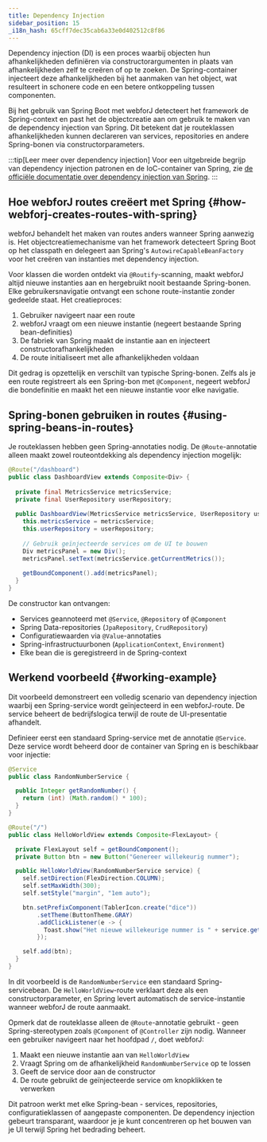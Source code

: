 ```yaml
---
title: Dependency Injection
sidebar_position: 15
_i18n_hash: 65cff7dec35cab6a33e0d402512c8f86
---
```

Dependency injection (DI) is een proces waarbij objecten hun afhankelijkheden definiëren via constructorargumenten in plaats van afhankelijkheden zelf te creëren of op te zoeken. De Spring-container injecteert deze afhankelijkheden bij het aanmaken van het object, wat resulteert in schonere code en een betere ontkoppeling tussen componenten.

Bij het gebruik van Spring Boot met webforJ detecteert het framework de Spring-context en past het de objectcreatie aan om gebruik te maken van de dependency injection van Spring. Dit betekent dat je routeklassen afhankelijkheden kunnen declareren van services, repositories en andere Spring-bonen via constructorparameters.

:::tip[Leer meer over dependency injection]
Voor een uitgebreide begrijp van dependency injection patronen en de IoC-container van Spring, zie [de officiële documentatie over dependency injection van Spring](https://docs.spring.io/spring-framework/reference/core/beans/dependencies/factory-collaborators.html).
:::

## Hoe webforJ routes creëert met Spring {#how-webforj-creates-routes-with-spring}

webforJ behandelt het maken van routes anders wanneer Spring aanwezig is. Het objectcreatiemechanisme van het framework detecteert Spring Boot op het classpath en delegeert aan Spring's `AutowireCapableBeanFactory` voor het creëren van instanties met dependency injection.

Voor klassen die worden ontdekt via `@Routify`-scanning, maakt webforJ altijd nieuwe instanties aan en hergebruikt nooit bestaande Spring-bonen. Elke gebruikersnavigatie ontvangt een schone route-instantie zonder gedeelde staat. Het creatieproces:

1. Gebruiker navigeert naar een route
2. webforJ vraagt om een nieuwe instantie (negeert bestaande Spring bean-definities)
3. De fabriek van Spring maakt de instantie aan en injecteert constructorafhankelijkheden
4. De route initialiseert met alle afhankelijkheden voldaan

Dit gedrag is opzettelijk en verschilt van typische Spring-bonen. Zelfs als je een route registreert als een Spring-bon met `@Component`, negeert webforJ die bondefinitie en maakt het een nieuwe instantie voor elke navigatie.

## Spring-bonen gebruiken in routes {#using-spring-beans-in-routes}

Je routeklassen hebben geen Spring-annotaties nodig. De `@Route`-annotatie alleen maakt zowel routeontdekking als dependency injection mogelijk:

```java
@Route("/dashboard")
public class DashboardView extends Composite<Div> {
  
  private final MetricsService metricsService;
  private final UserRepository userRepository;
  
  public DashboardView(MetricsService metricsService, UserRepository userRepository) {
    this.metricsService = metricsService;
    this.userRepository = userRepository;
    
    // Gebruik geïnjecteerde services om de UI te bouwen
    Div metricsPanel = new Div();
    metricsPanel.setText(metricsService.getCurrentMetrics());
    
    getBoundComponent().add(metricsPanel);
  }
}
```

De constructor kan ontvangen:
- Services geannoteerd met `@Service`, `@Repository` of `@Component`
- Spring Data-repositories (`JpaRepository`, `CrudRepository`)
- Configuratiewaarden via `@Value`-annotaties
- Spring-infrastructuurbonen (`ApplicationContext`, `Environment`)
- Elke bean die is geregistreerd in de Spring-context

## Werkend voorbeeld {#working-example}

Dit voorbeeld demonstreert een volledig scenario van dependency injection waarbij een Spring-service wordt geïnjecteerd in een webforJ-route. De service beheert de bedrijfslogica terwijl de route de UI-presentatie afhandelt.

Definieer eerst een standaard Spring-service met de annotatie `@Service`. Deze service wordt beheerd door de container van Spring en is beschikbaar voor injectie:

```java title="RandomNumberService.java"
@Service
public class RandomNumberService {

  public Integer getRandomNumber() {
    return (int) (Math.random() * 100);
  }
}
```

```java title="HelloWorldView.java"
@Route("/")
public class HelloWorldView extends Composite<FlexLayout> {

  private FlexLayout self = getBoundComponent();
  private Button btn = new Button("Genereer willekeurig nummer");

  public HelloWorldView(RandomNumberService service) {
    self.setDirection(FlexDirection.COLUMN);
    self.setMaxWidth(300);
    self.setStyle("margin", "1em auto");

    btn.setPrefixComponent(TablerIcon.create("dice"))
        .setTheme(ButtonTheme.GRAY)
        .addClickListener(e -> {
          Toast.show("Het nieuwe willekeurige nummer is " + service.getRandomNumber(), Theme.SUCCESS);
        });

    self.add(btn);
  }
}
```

In dit voorbeeld is de `RandomNumberService` een standaard Spring-servicebean. De `HelloWorldView`-route verklaart deze als een constructorparameter, en Spring levert automatisch de service-instantie wanneer webforJ de route aanmaakt.

Opmerk dat de routeklasse alleen de `@Route`-annotatie gebruikt - geen Spring-stereotypen zoals `@Component` of `@Controller` zijn nodig. Wanneer een gebruiker navigeert naar het hoofdpad `/`, doet webforJ:

1. Maakt een nieuwe instantie aan van `HelloWorldView` 
2. Vraagt Spring om de afhankelijkheid `RandomNumberService` op te lossen
3. Geeft de service door aan de constructor
4. De route gebruikt de geïnjecteerde service om knopklikken te verwerken

Dit patroon werkt met elke Spring-bean - services, repositories, configuratieklassen of aangepaste componenten. De dependency injection gebeurt transparant, waardoor je je kunt concentreren op het bouwen van je UI terwijl Spring het bedrading beheert.
